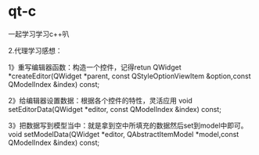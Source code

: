 # qt-c
一起学习学习c++叭

2.代理学习感想：

1》重写编辑器函数：构造一个控件，记得retun
QWidget *createEditor(QWidget *parent, const QStyleOptionViewItem &option,const QModelIndex &index) const;


2》给编辑器设置数据：根据各个控件的特性，灵活应用
void setEditorData(QWidget *editor, const QModelIndex &index) const;


3》把数据写到模型当中：就是拿到空中所填充的数据然后set到model中即可。
void setModelData(QWidget *editor, QAbstractItemModel *model,const QModelIndex &index) const;

